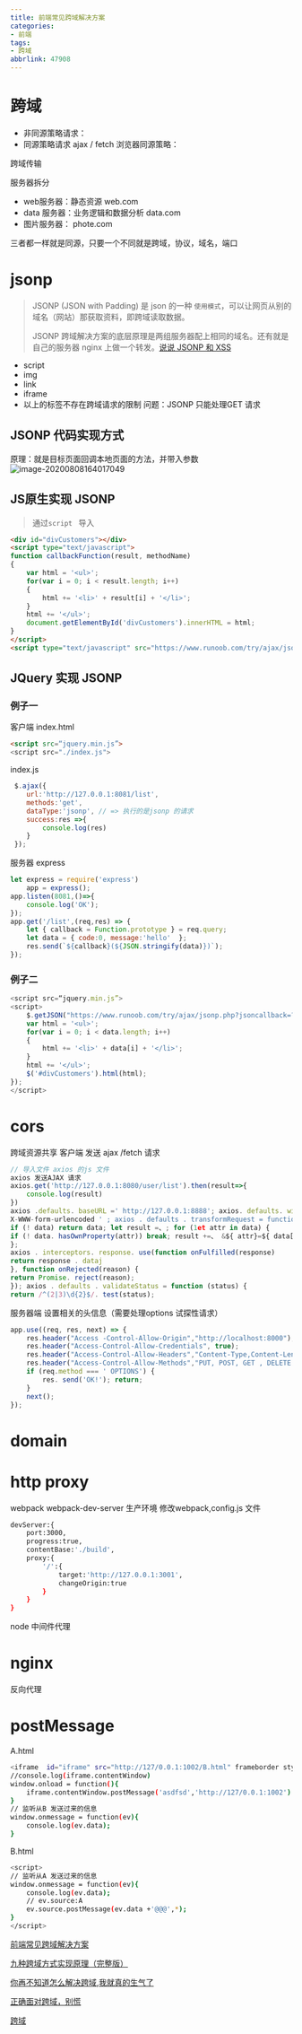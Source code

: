 ```yaml
---
title: 前端常见跨域解决方案
categories:
- 前端
tags:
- 跨域
abbrlink: 47908
---
```


# 跨域

- 非同源策略请求：
- 同源策略请求 ajax / fetch 浏览器同源策略：


跨域传输 

服务器拆分

- web服务器：静态资源   web.com
- data 服务器：业务逻辑和数据分析 data.com
- 图片服务器： phote.com

三者都一样就是同源，只要一个不同就是跨域，协议，域名，端口

#  jsonp

> JSONP (JSON with Padding) 是 json 的一种 `使用模式`，可以让网页从别的域名（网站）那获取资料，即跨域读取数据。
>
> JSONP 跨域解决方案的底层原理是两组服务器配上相同的域名。还有就是自己的服务器 nginx 上做一个转发。[说说 JSONP 和 XSS](https://blog.cyeam.com/json/2017/10/27/jsonp-xss)
- script
- img
- link
- iframe
- 以上的标签不存在跨域请求的限制 问题：JSONP 只能处理GET 请求
## JSONP 代码实现方式
原理：就是目标页面回调本地页面的方法，并带入参数
![image-20200808164017049](https://i.loli.net/2020/08/08/o5Z2WIHn4UBES8V.png)

## JS原生实现 JSONP

> 通过`script ` 导入
```html
<div id="divCustomers"></div>
<script type="text/javascript">
function callbackFunction(result, methodName)
{
    var html = '<ul>';
    for(var i = 0; i < result.length; i++)
    {
        html += '<li>' + result[i] + '</li>';
    }
    html += '</ul>';
    document.getElementById('divCustomers').innerHTML = html;
}
</script>
<script type="text/javascript" src="https://www.runoob.com/try/ajax/jsonp.php?jsoncallback=callbackFunction"></script>
```
## JQuery 实现 JSONP
### 例子一

客户端
index.html
```html
<script src=“jquery.min.js”>
<script src="./index.js">
```
index.js
```js
 $.ajax({
 	url:'http://127.0.0.1:8081/list',
 	methods:'get',
 	dataType:'jsonp', // => 执行的是jsonp 的请求
 	success:res =>{
 		console.log(res)
 	}
 });
```
服务器 express
```js
let express = require('express')
	app = express();
app.listen(8081,()=>{
	console.log('OK');
});	
app.get('/list',(req,res) => {
	let { callback = Function.prototype } = req.query;
	let data = { code:0, message:'hello'  };
	res.send(`${callback}(${JSON.stringify(data)})`);
});
```
### 例子二
```js
<script src=“jquery.min.js”>
<script>
	$.getJSON("https://www.runoob.com/try/ajax/jsonp.php?jsoncallback=?", function(data) {
    var html = '<ul>';
    for(var i = 0; i < data.length; i++)
    {
        html += '<li>' + data[i] + '</li>';
    }
    html += '</ul>';
    $('#divCustomers').html(html); 
});
</script>
```
# cors

跨域资源共享
客户端 发送 ajax /fetch 请求

```js
// 导入文件 axios 的js 文件
axios 发送AJAX 请求
axios.get('http://127.0.0.1:8080/user/list').then(result=>{
	console.log(result)
})
axios .defaults. baseURL =' http://127.0.0.1:8888'; axios. defaults. withCredentials = true; axios . defaults . headers [ ' Content-Type'] = ' application/
X-WWW-form-urlencoded ' ; axios . defaults . transformRequest = function (data) {
if (! data) return data; let result =、; for (1et attr in data) {
if (! data. hasOwnProperty(attr)) break; result +=、 &${ attr}=${ data[ attr]}^ ; return result. substring(1); I
};
axios . interceptors. response. use(function onFulfilled(response)
return response . dataj
}, function onRejected(reason) {
return Promise. reject(reason);
}); axios . defaults . validateStatus = function (status) {
return /^(2|3)\d{2}$/. test(status);
```
服务器端 设置相关的头信息（需要处理options 试探性请求）
```js
app.use((req, res, next) => {
    res.header("Access -Control-Allow-Origin","http://localhost:8000");  // http: //localhost:8000 允许请求的url 地址  // =>*（就不能允许携带cookie） 具体地址
    res.header("Access-Control-Allow-Credentials", true); 
    res.header("Access-Control-Allow-Headers","Content-Type,Content-Length,Authorization, Accept ,X-Requested-With"); 
    res.header("Access-Control-Allow-Methods","PUT, POST, GET , DELETE , HEAD, OPTIONS"); 
    if (req.method === ' OPTIONS') {
        res. send('OK!'); return;
    }
    next();
});
```
# domain



# http proxy  
webpack webpack-dev-server
生产环境
修改webpack,config.js 文件
```bash
devServer:{
	port:3000,
	progress:true,
	contentBase:'./build',
	proxy:{
		'/':{
			target:'http://127.0.0.1:3001',
			changeOrigin:true
		}
	}
}
```
node 中间件代理
# nginx

反向代理
# postMessage
A.html
```bash
<iframe  id="iframe" src="http://127/0.0.1:1002/B.html" frameborder style="display:none"></iframe>
//console.log(iframe.contentWindow)
window.onload = function(){
	iframe.contentWindow.postMessage('asdfsd','http://127/0.0.1:1002')
}
// 监听从B 发送过来的信息
window.onmessage = function(ev){
	console.log(ev.data); 
}	
```
B.html
```bash
<script>
// 监听从A 发送过来的信息
window.onmessage = function(ev){
	console.log(ev.data);
	// ev.source:A
	ev.source.postMessage(ev.data +'@@@',*);
}	
</script>
```
[前端常见跨域解决方案](https://segmentfault.com/a/1190000011145364)

[九种跨域方式实现原理（完整版）](https://juejin.cn/post/6844903767226351623)

[你再不知道怎么解决跨域,我就真的生气了](https://juejin.cn/post/6844904080163209223)

[正确面对跨域，别慌](https://juejin.cn/post/6844903521163182088)

[跨域](https://juejin.cn/post/6844903496521613320)
